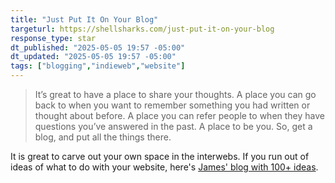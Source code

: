 ```yaml
---
title: "Just Put It On Your Blog"
targeturl: https://shellsharks.com/just-put-it-on-your-blog
response_type: star
dt_published: "2025-05-05 19:57 -05:00"
dt_updated: "2025-05-05 19:57 -05:00"
tags: ["blogging","indieweb","website"]
---
```


> It’s great to have a place to share your thoughts. A place you can go back to when you want to remember something you had written or thought about before. A place you can refer people to when they have questions you’ve answered in the past. A place to be you. So, get a blog, and put all the things there.

It is great to carve out your own space in the interwebs. If you run out of ideas of what to do with your website, here's [James' blog with 100+ ideas](https://jamesg.blog/2024/02/19/personal-website-ideas). 
